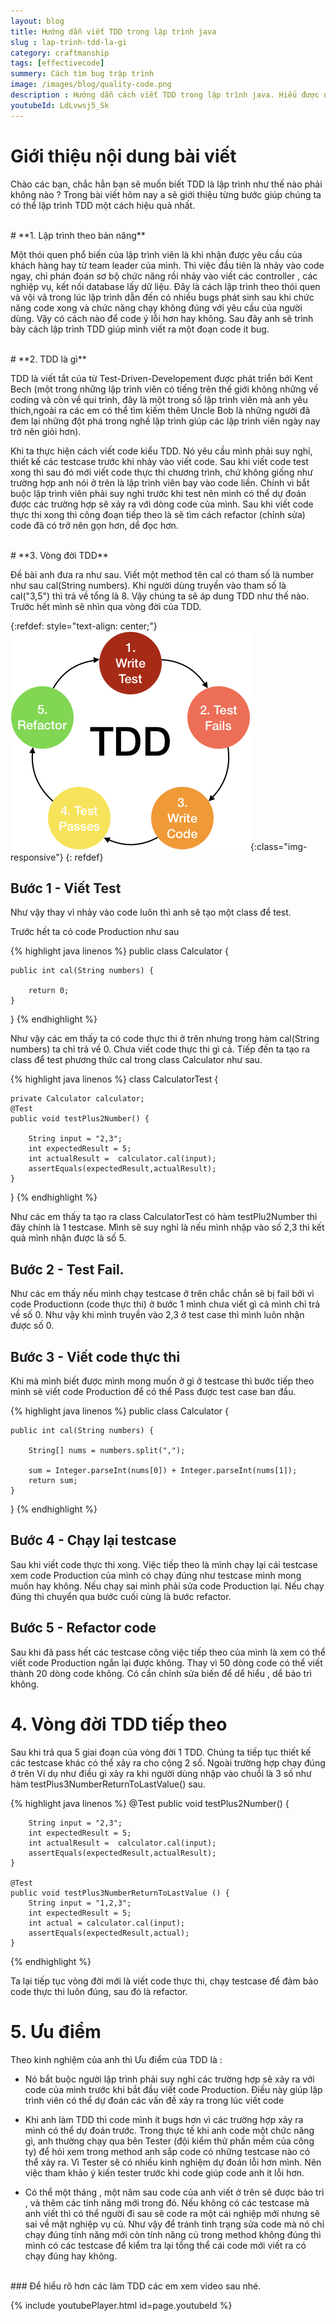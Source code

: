 ```yaml
---
layout: blog
title: Hướng dẫn viết TDD trong lập trình java
slug : lap-trinh-tdd-la-gi
category: craftmanship
tags: [effectivecode]
summery: Cách tìm bug trập trình   
image: /images/blog/quality-code.png
description : Hướng dẫn cách viết TDD trong lập trình java. Hiểu được nguyên lý của TDD được áp dụng trong lập trình.
youtubeId: LdLvwsj5_Sk
---
```


# **Giới thiệu nội dung bài viết**

Chào các bạn, chắc hẳn bạn sẽ muốn biết TDD là lập trình như thế nào phải không nào ? Trong bài viết hôm nay a sẽ giới thiệu từng bước giúp chúng ta có thể lập trình TDD một cách hiệu quả nhất.

<br>
# **1. Lập trình theo bản năng**

Một thói quen phổ biến của lập trình viên là khi nhận được yêu cầu của khách hàng hay từ team leader của mình. Thì việc đầu tiên là nhảy vào code ngay, chỉ phán đoán sơ bộ chức năng rồi nhảy vào viết các controller , các nghiệp vụ, kết nối database lấy dữ liệu. Đây là cách lập trình theo thói quen và  vội vã trong lúc lập trình dẫn đến có nhiều bugs phát sinh sau khi chức năng code xong và chức năng chạy không đúng với yêu cầu của người dùng. Vậy có cách nào để code ý lỗi hơn hay không. Sau đây anh sẽ trình bày cách lập trình TDD giúp mình viết ra một đoạn code ít bug.

<br>
# **2. TDD là gì**

TDD là viết tắt của từ Test-Driven-Developement được phát triển bởi Kent Bech (một trong những lập trình viên có tiếng trên thế giới không những về coding và còn về qui trình, đây là một trong số lập trình viên mà anh yêu thích,ngoài ra các em có thể tìm kiếm thêm Uncle Bob là những người đã đem lại những đột phá trong nghề lập trình giúp các lập trình viên ngày nay trở nên giỏi hơn).

Khi ta thực hiện cách viết code kiểu TDD. Nó yêu cầu mình phải suy nghỉ, thiết kế các testcase trước khi nhảy vào viết code. Sau khi viết code test xong thì sau  đó mới viết code thực thi chương trình, chứ không giống như trường hợp anh nói ở trên là lập trình viên bay vào code liền. Chính vì bắt buộc lập trình viên phải suy nghỉ trước khi test nên mình có thể dự đoán được các trường hợp sẽ xảy ra với dòng code của mình. Sau khi viết code thực thi xong thì công đoạn tiếp theo là sẽ tìm cách refactor (chỉnh sửa) code đã có trở nên gọn hơn, dể đọc hơn.

<br>
# **3. Vòng đời TDD**

Đề bài anh đưa ra như sau. Viết một method tên cal có tham số là number như sau cal(String numbers). Khi người dùng truyền vào tham số là cal("3,5") thì trả về tổng là 8. Vậy chúng ta sẽ áp dung TDD như thế nào. Trước hết mình sẽ nhìn qua vòng đời của TDD.

{:refdef: style="text-align: center;"}
![TDD](/images/post/softwarecraftmanship/tdd.png){:class="img-responsive"}
{: refdef}

## Bước 1 - Viết Test
Như vậy thay vì nhảy vào code luôn thì anh sẽ tạo một class để test.

Trước hết ta có code Production như sau

{% highlight java linenos %}
public class Calculator {



    public int cal(String numbers) {
        
        return 0;
    }


}
{% endhighlight %}

Như vậy các em thấy ta có code thực thi ở trên nhưng trong hàm cal(String numbers) ta chỉ trả về 0. Chưa viết code thực thi gì cả. Tiếp đến ta tạo ra class để test phương thức cal trong class Calculator như sau.

{% highlight java linenos %}
class CalculatorTest {

    private Calculator calculator;
    @Test
    public void testPlus2Number() {

        String input = "2,3";
        int expectedResult = 5;
        int actualResult =  calculator.cal(input);
        assertEquals(expectedResult,actualResult);
    }
}
{% endhighlight %}

Như các em thấy ta tạo ra class CalculatorTest có hàm testPlu2Number thì đây chính là 1 testcase. Mình sẽ suy nghỉ là nếu mình nhập vào số 2,3 thì kết quả mình nhận được là số 5.

## Bước 2 - Test Fail.

Như các em thấy nếu mình chạy testcase ở trên chắc chắn sẽ bị fail bởi vì code Productionn (code thực thi) ở bước 1 mình chưa viết gì cả mình chỉ trả về số 0. Như vậy khi mình truyền vào 2,3 ở test case thì mình luôn nhận được số 0.

## Bước 3 - Viết code thực thi

Khi mà mình biết được mình mong muốn ở gì ở testcase thì bước tiếp theo mình sẽ viết code Production để có thể Pass được test case ban đầu.

{% highlight java linenos %}
public class Calculator {



    public int cal(String numbers) {
        
        String[] nums = numbers.split(",");
 
 	    sum = Integer.parseInt(nums[0]) + Integer.parseInt(nums[1]);
        return sum;
    }


}
{% endhighlight %}

## Bước 4 - Chạy lại testcase

Sau khi viết code thực thi xong. Việc tiếp theo là mình chạy lại cái testcase xem code Production của mình có chạy đúng như testcase mình mong muốn hay không. Nếu chạy sai mình phải sửa code Production lại. Nếu chạy đúng thì chuyển qua bước cuối cùng là bước refactor.

## Bước 5 - Refactor code

Sau khi đã pass hết các testcase công việc tiếp theo của mình là xem có thể viết code Production ngắn lại được không. Thay vì 50 dòng code có thể viết thành 20 dòng code không. Có cần chỉnh sửa biến để dể hiểu , dể bảo trì không.

# **4. Vòng đời TDD tiếp theo**

Sau khi trả qua 5 giai đoạn của vòng đời 1 TDD. Chúng ta tiếp tục thiết kế các testcase khác có thể xảy ra cho cộng 2 số. Ngoài trường hợp chạy đúng ở trên
Ví dụ như điều gì xảy ra khi người dùng nhập vào chuổi là 3 số như hàm testPlus3NumberReturnToLastValue() sau.

{% highlight java linenos %}
    @Test
    public void testPlus2Number() {

        String input = "2,3";
        int expectedResult = 5;
        int actualResult =  calculator.cal(input);
        assertEquals(expectedResult,actualResult);
    }

    @Test
    public void testPlus3NumberReturnToLastValue () {
        String input = "1,2,3";
        int expectedResult = 5;
        int actual = calculator.cal(input);
        assertEquals(expectedResult,actual);
    }

{% endhighlight %}

Ta lại tiếp tục vòng đời mới là viết code thực thi, chạy testcase để đảm bảo code thực thi luôn đúng, sau đó là refactor. 

# **5. Ưu điểm**

Theo kinh nghiệm của anh thì Ưu điểm của TDD là :

- Nó bắt buộc người lập trình phải suy nghỉ các trường hợp sẽ xảy ra với code của mình trước khi bắt đầu viết code Production. Điều này giúp lập trình viên có thể dự đoán các vấn đề xảy ra trong lúc viết code

- Khi anh làm TDD thì code mình ít bugs hơn vì các trường hợp xảy ra mình có thể dự đoán trước. Trong thực tế khi anh code một chức năng gì, anh thường chạy qua bên Tester (đội kiểm thử phần mềm của công ty) để hỏi xem trong method anh sắp code có những testcase nào có thể xảy ra. Vì Tester sẽ có nhiều kinh nghiệm dự đoán lỗi hơn mình. Nên việc tham khảo ý kiến tester trước khi code giúp code anh ít lỗi hơn.

- Có thể một tháng , một năm sau code của anh viết ở trên sẽ được bảo trì , và thêm các tính năng mới trong đó. Nếu không có các testcase mà anh viết thì có thể người đi sau sẽ code ra một cái nghiệp mới nhưng sẽ sai về mặt nghiệp vụ củ. Như vậy để tránh tình trạng sửa code mà nó chỉ chạy đúng tính năng mới còn tính năng củ trong method không đúng thì mình có các testcase để kiểm tra lại tổng thể cái code mới viết ra có chạy đúng hay không.

<br>
### Để hiểu rõ hơn các làm TDD các em xem video sau nhé.



{% include youtubePlayer.html id=page.youtubeId %}
